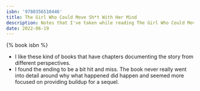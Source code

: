 ```yaml
---
isbn: '9780356510446'
title: The Girl Who Could Move Sh*t With Her Mind
description: Notes that I've taken while reading The Girl Who Could Move Sh*t With Her Mind by Jackson Ford.
date: 2022-06-19
---
```


{% book isbn %}

- I like these kind of books that have chapters documenting the story from different perspectives.
- I found the ending to be a bit hit and miss. The book never really went into detail around why what happened did happen and seemed more focused on providing buildup for a sequel.
